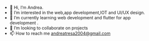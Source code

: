 - 👋 Hi, I’m Andrea.
- 👀 I’m interested in the web,app development,IOT and UI/UX design.
- 🌱 I’m currently learning web development and flutter for app development .
- 💞️ I’m looking to collaborate on projects
- 📫 How to reach me andreatresa2004@gmail.com

<!---
antresssss/antresssss is a ✨ special ✨ repository because its `README.md` (this file) appears on your GitHub profile.
You can click the Preview link to take a look at your changes.
--->
